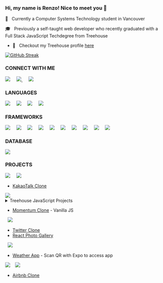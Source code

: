 ### Hi, my name is Renzo! Nice to meet you 👋

🏫 &nbsp; Currently a Computer Systems Technology student in Vancouver 

🎓 &nbsp; Previously a self-taught web developer who recently graduated with a Full Stack JavaScript Techdegree from Treehouse

* 🏡 &nbsp; Checkout my Treehouse profile [here](https://teamtreehouse.com/renzoregio)

[![GitHub Streak](http://github-readme-streak-stats.herokuapp.com?user=renzoregio)](https://git.io/streak-stats)

### CONNECT WITH ME

<a href="mailto:renzoregio@gmail.com"><img src="https://img.shields.io/badge/Gmail-D14836?style=for-the-badge&logo=gmail&logoColor=white" /></a>&nbsp;&nbsp;&nbsp;&nbsp;
<a href="https://renzoregio.medium.com/"><img src="https://img.shields.io/badge/Medium-12100E?style=for-the-badge&logo=medium&logoColor=white" /> </a>&nbsp;&nbsp;&nbsp;&nbsp;
<a href="https://www.linkedin.com/in/renzo-miguel-regio-aab598126/"> <img src="https://img.shields.io/badge/LinkedIn-0077B5?style=for-the-badge&logo=linkedin&logoColor=white"/> </a>


### LANGUAGES

<img src="https://img.shields.io/badge/HTML5-E34F26?style=for-the-badge&logo=html5&logoColor=white" />&nbsp;&nbsp;&nbsp;&nbsp;
<img src="https://img.shields.io/badge/CSS3-1572B6?style=for-the-badge&logo=css3&logoColor=white" />&nbsp;&nbsp;&nbsp;&nbsp;
<img src="https://img.shields.io/badge/JavaScript-F7DF1E?style=for-the-badge&logo=javascript&logoColor=black"/>&nbsp;&nbsp;&nbsp;&nbsp;
<img src="https://img.shields.io/badge/Python-14354C?style=for-the-badge&logo=python&logoColor=white" /> &nbsp;&nbsp;&nbsp;&nbsp;

### FRAMEWORKS
<img src="https://img.shields.io/badge/Node.js-43853D?style=for-the-badge&logo=node.js&logoColor=white" />&nbsp;&nbsp;&nbsp;&nbsp;
<img src="https://img.shields.io/badge/Express.js-000000?style=for-the-badge&logo=express&logoColor=white" />&nbsp;&nbsp;&nbsp;&nbsp;
<img src="https://img.shields.io/badge/React-20232A?style=for-the-badge&logo=react&logoColor=61DAFB" />&nbsp;&nbsp;&nbsp;&nbsp;
<img src="https://img.shields.io/badge/React_Router-CA4245?style=for-the-badge&logo=react-router&logoColor=white" />&nbsp;&nbsp;&nbsp;&nbsp;
<img src="https://img.shields.io/badge/React_Native-20232A?style=for-the-badge&logo=react&logoColor=61DAFB"/>&nbsp;&nbsp;&nbsp;&nbsp;
<img src="https://img.shields.io/badge/Tailwind_CSS-38B2AC?style=for-the-badge&logo=tailwind-css&logoColor=white" />&nbsp;&nbsp;&nbsp;&nbsp;
<img src="https://img.shields.io/badge/Django-092E20?style=for-the-badge&logo=django&logoColor=white" />&nbsp;&nbsp;&nbsp;&nbsp;
<img src="https://img.shields.io/badge/GraphQl-E10098?style=for-the-badge&logo=graphql&logoColor=white" />&nbsp;&nbsp;&nbsp;&nbsp;
<img src="https://img.shields.io/badge/firebase-ffca28?style=for-the-badge&logo=firebase&logoColor=black" />&nbsp;&nbsp;&nbsp;&nbsp;
<img src="https://img.shields.io/badge/Postman-FF6C37?style=for-the-badge&logo=Postman&logoColor=white" />&nbsp;&nbsp;&nbsp;&nbsp;

### DATABASE
<img src="https://img.shields.io/badge/SQLite-07405E?style=for-the-badge&logo=sqlite&logoColor=white" />

### PROJECTS

<img src="https://img.shields.io/badge/HTML5-E34F26?style=for-the-badge&logo=html5&logoColor=white" />&nbsp;&nbsp;&nbsp;&nbsp;
<img src="https://img.shields.io/badge/CSS3-1572B6?style=for-the-badge&logo=css3&logoColor=white" />&nbsp;&nbsp;&nbsp;&nbsp;

  * [KakaoTalk Clone](https://renzoregio.github.io/kokoa-clone/) 

<img src="https://img.shields.io/badge/JavaScript-F7DF1E?style=for-the-badge&logo=javascript&logoColor=black"/>

 <details>
 <summary>Treehouse JavaScript Projects</summary>
 
> Step by step process of how I learned how to write JavaScript - Through Projects 
 
* [Random Quote Generator](https://renzoregio.github.io/random-quote-generator/)

* [Data Pagination and Filtering](https://renzoregio.github.io/data-pagination-filtering/)

* [Interactive Form](https://renzoregio.github.io/interactive-form/)

* [OOP (Object Oriented Programming) Game Show App](https://renzoregio.github.io/OOP-game-show-app/)

* [Employee Directory (Public API Requests)](https://renzoregio.github.io/employee-directory-public-api-requests/)

* [Static Node.js and Express Site](https://github.com/RenzoRegio/static-nodejs-express-site)

* [React Photo Gallery](https://renzoregio.github.io/react-photo-gallery/)

* [SQL Library Manager](https://github.com/RenzoRegio/sql-library-manager)



  __Practice Projects__

    * [RSVP Application](https://renzoregio.github.io/rsvp-application/)

    * [Four in a Row Game](https://renzoregio.github.io/four-in-a-row-game/)

</details>

  * [Momentum Clone](https://renzoregio.github.io/momentum-clone/) - Vanilla JS

&nbsp;&nbsp;<img src="https://img.shields.io/badge/React-20232A?style=for-the-badge&logo=react&logoColor=61DAFB" />&nbsp;&nbsp;&nbsp;&nbsp;
  
  * [Twitter Clone](https://renzoregio.github.io/Tweeter/#/)
  * [React Photo Gallery](https://renzoregio.github.io/react-photo-gallery/)

&nbsp;&nbsp;<img src="https://img.shields.io/badge/React_Native-20232A?style=for-the-badge&logo=react&logoColor=61DAFB"/>&nbsp;&nbsp;&nbsp;&nbsp;

  * [Weather App](https://expo.io/@renzoregio/projects/weather-app) - Scan QR with Expo to access app

  
<img src="https://img.shields.io/badge/Python-3776AB?style=for-the-badge&logo=python&logoColor=white"/>&nbsp;&nbsp;&nbsp;&nbsp;<img src="https://img.shields.io/badge/Django-092E20?style=for-the-badge&logo=django&logoColor=white"/>
  
  * [Airbnb Clone](https://github.com/RenzoRegio/airbnb-clone)
